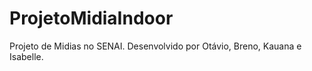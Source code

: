 # ProjetoMidiaIndoor
 Projeto de Midias no SENAI. 
 Desenvolvido por Otávio, Breno, Kauana e Isabelle.
